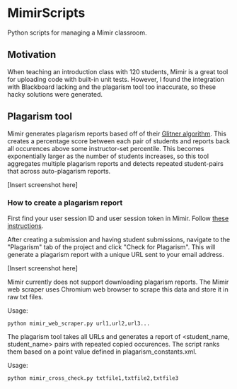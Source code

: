 # MimirScripts

Python scripts for managing a Mimir classroom.

## Motivation

When teaching an introduction class with 120 students, Mimir is a great tool for uploading code with built-in unit tests. However, I found the integration with Blackboard lacking and the plagarism tool too inaccurate, so these hacky solutions were generated.

## Plagarism tool

Mimir generates plagarism reports based off of their [Glitner algorithm](https://www.mimirhq.com/classroom/plagiarism-detection). This creates a percentage score between each pair of students and reports back all occurences above some instructor-set percentile. This becomes exponentially larger as the number of students increases, so this tool aggregates multiple plagarism reports and detects repeated student-pairs that across auto-plagarism reports.

[Insert screenshot here]

### How to create a plagarism report

First find your user session ID and user session token in Mimir. Follow [these instructions](https://support.google.com/chrome/answer/95647?co=GENIE.Platform%3DDesktop&hl=en).

After creating a submission and having student submissions, navigate to the "Plagarism" tab of the project and click "Check for Plagarism". This will generate a plagarism report with a unique URL sent to your email address. 

[Insert screenshot here]

Mimir currently does not support downloading plagarism reports. The Mimir web scraper uses Chromium web browser to scrape this data and store it in raw txt files.

Usage:
``` 
python mimir_web_scraper.py url1,url2,url3...
```

The plagarism tool takes all URLs and generates a report of <student_name, student_name> pairs with repeated copied occurences. The script ranks them based on a point value defined in plagarism_constants.xml.

Usage:
```
python mimir_cross_check.py txtfile1,txtfile2,txtfile3
``` 
